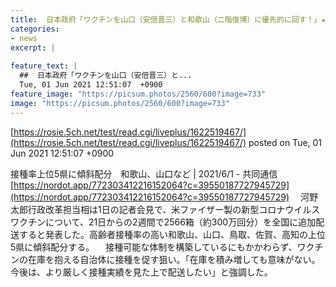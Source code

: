 ```yaml
---
title:  日本政府「ワクチンを山口（安倍晋三）と和歌山（二階俊博）に優先的に回す！」★２ 
categories:
- news
excerpt: |
  
feature_text: |
  ##  日本政府「ワクチンを山口（安倍晋三）と...
  Tue, 01 Jun 2021 12:51:07  +0900
feature_image: "https://picsum.photos/2560/600?image=733"
image: "https://picsum.photos/2560/600?image=733"
---
```


[https://rosie.5ch.net/test/read.cgi/liveplus/1622519467/](https://rosie.5ch.net/test/read.cgi/liveplus/1622519467/)
posted on Tue, 01 Jun 2021 12:51:07  +0900

<!--more-->

接種率上位5県に傾斜配分　和歌山、山口など | 2021/6/1 - 共同通信 [https://nordot.app/772303412216152064?c=39550187727945729](https://nordot.app/772303412216152064?c=39550187727945729) 　河野太郎行政改革担当相は1日の記者会見で、米ファイザー製の新型コロナウイルスワクチンについて、21日からの2週間で2566箱（約300万回分）を全国に追加配送すると発表した。高齢者接種率の高い和歌山、山口、鳥取、佐賀、高知の上位5県に傾斜配分する。 　接種可能な体制を構築しているにもかかわらず、ワクチンの在庫を抱える自治体に接種を促す狙い。「在庫を積み増しても意味がない。今後は、より厳しく接種実績を見た上で配送したい」と強調した。
